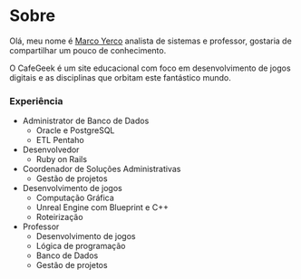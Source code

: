 # Sobre

Olá, meu nome é [Marco Yerco](mailto:myerco@gmail.com) analista de sistemas e professor, gostaria de compartilhar um pouco de conhecimento.

O CafeGeek é um site educacional com foco em desenvolvimento de jogos digitais e as disciplinas que orbitam este fantástico mundo.

### Experiência

- Administrator de Banco de Dados    
  - Oracle e PostgreSQL
  - ETL Pentaho
- Desenvolvedor
  - Ruby on Rails
- Coordenador de Soluções Administrativas   
  - Gestão de projetos
- Desenvolvimento de jogos   
  - Computação Gráfica    
  - Unreal Engine com Blueprint e C++
  - Roteirização
- Professor
  - Desenvolvimento de jogos
  - Lógica de programação
  - Banco de Dados
  - Gestão de projetos
